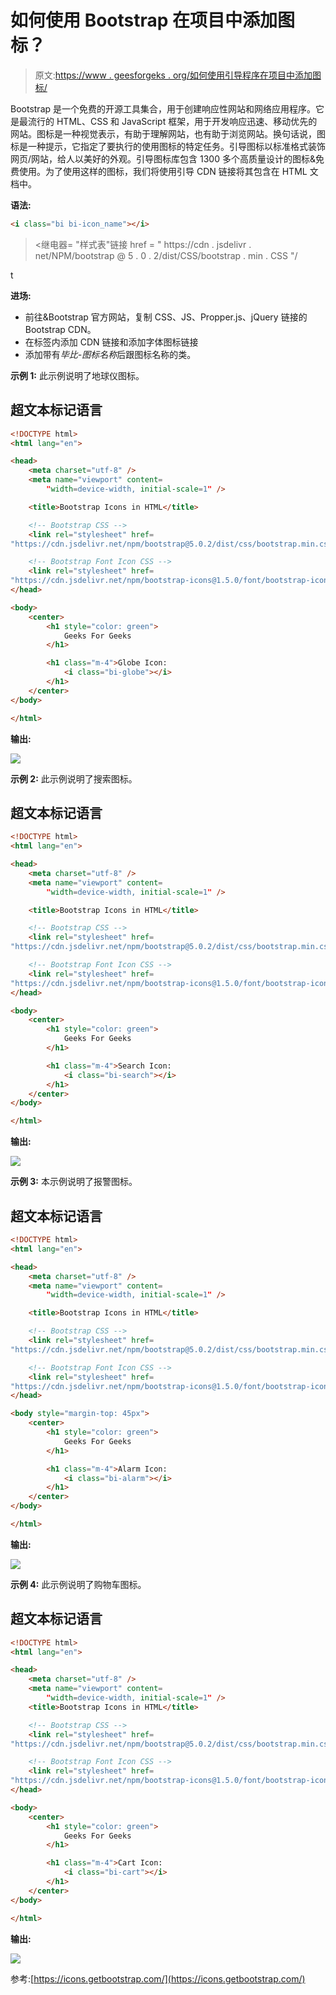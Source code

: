 # 如何使用 Bootstrap 在项目中添加图标？

> 原文:[https://www . geesforgeks . org/如何使用引导程序在项目中添加图标/](https://www.geeksforgeeks.org/how-to-add-icons-in-project-using-bootstrap/)

Bootstrap 是一个免费的开源工具集合，用于创建响应性网站和网络应用程序。它是最流行的 HTML、CSS 和 JavaScript 框架，用于开发响应迅速、移动优先的网站。图标是一种视觉表示，有助于理解网站，也有助于浏览网站。换句话说，图标是一种提示，它指定了要执行的使用图标的特定任务。引导图标以标准格式装饰网页/网站，给人以美好的外观。引导图标库包含 1300 多个高质量设计的图标&免费使用。为了使用这样的图标，我们将使用引导 CDN 链接将其包含在 HTML 文档中。

**语法:**

```html
<i class="bi bi-icon_name"></i>
```

> <继电器= "样式表"链接 href = " https://cdn . jsdelivr . net/NPM/bootstrap @ 5 . 0 . 2/dist/CSS/bootstrap . min . CSS "/

t

**进场:**

*   前往&Bootstrap 官方网站，复制 CSS、JS、Propper.js、jQuery 链接的 Bootstrap CDN。
*   在标签内添加 CDN 链接和添加字体图标链接
*   添加带有*毕比-图标名称*后跟图标名称的类。

**示例 1:** 此示例说明了地球仪图标。

## 超文本标记语言

```html
<!DOCTYPE html>
<html lang="en">

<head>
    <meta charset="utf-8" />
    <meta name="viewport" content=
        "width=device-width, initial-scale=1" />

    <title>Bootstrap Icons in HTML</title>

    <!-- Bootstrap CSS -->
    <link rel="stylesheet" href=
"https://cdn.jsdelivr.net/npm/bootstrap@5.0.2/dist/css/bootstrap.min.css" />

    <!-- Bootstrap Font Icon CSS -->
    <link rel="stylesheet" href=
"https://cdn.jsdelivr.net/npm/bootstrap-icons@1.5.0/font/bootstrap-icons.css" />
</head>

<body>
    <center>
        <h1 style="color: green">
            Geeks For Geeks
        </h1>

        <h1 class="m-4">Globe Icon:
            <i class="bi-globe"></i>
        </h1>
    </center>
</body>

</html>
```

**输出:**

![](img/991eb7898a332fae4c554a42ef568035.png)

**示例 2:** 此示例说明了搜索图标。

## 超文本标记语言

```html
<!DOCTYPE html>
<html lang="en">

<head>
    <meta charset="utf-8" />
    <meta name="viewport" content=
        "width=device-width, initial-scale=1" />

    <title>Bootstrap Icons in HTML</title>

    <!-- Bootstrap CSS -->
    <link rel="stylesheet" href=
"https://cdn.jsdelivr.net/npm/bootstrap@5.0.2/dist/css/bootstrap.min.css" />

    <!-- Bootstrap Font Icon CSS -->
    <link rel="stylesheet" href=
"https://cdn.jsdelivr.net/npm/bootstrap-icons@1.5.0/font/bootstrap-icons.css" />
</head>

<body>
    <center>
        <h1 style="color: green">
            Geeks For Geeks
        </h1>

        <h1 class="m-4">Search Icon:
            <i class="bi-search"></i>
        </h1>
    </center>
</body>

</html>
```

**输出:**

![](img/e499703fc8208c06a761b9ac51cf385d.png)

**示例 3:** 本示例说明了报警图标。

## 超文本标记语言

```html
<!DOCTYPE html>
<html lang="en">

<head>
    <meta charset="utf-8" />
    <meta name="viewport" content=
        "width=device-width, initial-scale=1" />

    <title>Bootstrap Icons in HTML</title>

    <!-- Bootstrap CSS -->
    <link rel="stylesheet" href=
"https://cdn.jsdelivr.net/npm/bootstrap@5.0.2/dist/css/bootstrap.min.css" />

    <!-- Bootstrap Font Icon CSS -->
    <link rel="stylesheet" href=
"https://cdn.jsdelivr.net/npm/bootstrap-icons@1.5.0/font/bootstrap-icons.css" />
</head>

<body style="margin-top: 45px">
    <center>
        <h1 style="color: green">
            Geeks For Geeks
        </h1>

        <h1 class="m-4">Alarm Icon:
            <i class="bi-alarm"></i>
        </h1>
    </center>
</body>

</html>
```

**输出:**

![](img/62c76416df289cb94ddfe1ab8e72b52a.png)

**示例 4:** 此示例说明了购物车图标。

## 超文本标记语言

```html
<!DOCTYPE html>
<html lang="en">

<head>
    <meta charset="utf-8" />
    <meta name="viewport" content=
        "width=device-width, initial-scale=1" />
    <title>Bootstrap Icons in HTML</title>

    <!-- Bootstrap CSS -->
    <link rel="stylesheet" href=
"https://cdn.jsdelivr.net/npm/bootstrap@5.0.2/dist/css/bootstrap.min.css" />

    <!-- Bootstrap Font Icon CSS -->
    <link rel="stylesheet" href=
"https://cdn.jsdelivr.net/npm/bootstrap-icons@1.5.0/font/bootstrap-icons.css" />
</head>

<body>
    <center>
        <h1 style="color: green">
            Geeks For Geeks
        </h1>

        <h1 class="m-4">Cart Icon:
            <i class="bi-cart"></i>
        </h1>
    </center>
</body>

</html>
```

**输出:**

![](img/6945536c4822782e9027f5bd62e976c8.png)

参考:[https://icons.getbootstrap.com/](https://icons.getbootstrap.com/)